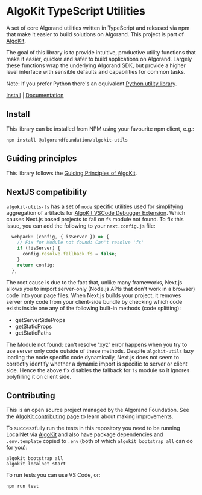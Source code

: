 ﻿# AlgoKit TypeScript Utilities

A set of core Algorand utilities written in TypeScript and released via npm that make it easier to build solutions on Algorand. This project is part of [AlgoKit](https://github.com/algorandfoundation/algokit-cli).

The goal of this library is to provide intuitive, productive utility functions that make it easier, quicker and safer to build applications on Algorand. Largely these functions wrap the underlying Algorand SDK, but provide a higher level interface with sensible defaults and capabilities for common tasks.

Note: If you prefer Python there's an equivalent [Python utility library](https://github.com/algorandfoundation/algokit-utils-py).

[Install](#install) | [Documentation](docs/README.md)

## Install

This library can be installed from NPM using your favourite npm client, e.g.:

```
npm install @algorandfoundation/algokit-utils
```

## Guiding principles

This library follows the [Guiding Principles of AlgoKit](https://github.com/algorandfoundation/algokit-cli/blob/main/docs/algokit.md#guiding-principles).

## NextJS compatibility

`algokit-utils-ts` has a set of `node` specific utilities used for simplifying aggregation of artifacts for [AlgoKit VSCode Debugger Extension](https://github.com/algorandfoundation/algokit-avm-vscode-debugger). Which causes Next.js based projects to fail on `fs` module not found. To fix this issue, you can add the following to your `next.config.js` file:

```js
  webpack: (config, { isServer }) => {
    // Fix for Module not found: Can't resolve 'fs'
    if (!isServer) {
      config.resolve.fallback.fs = false;
    }
    return config;
  },
```

The root cause is due to the fact that, unlike many frameworks, Next.js allows you to import server-only (Node.js APIs that don't work in a browser) code into your page files. When Next.js builds your project, it removes server only code from your client-side bundle by checking which code exists inside one any of the following built-in methods (code splitting):

- getServerSideProps
- getStaticProps
- getStaticPaths

The Module not found: can't resolve 'xyz' error happens when you try to use server only code outside of these methods. Despite `algokit-utils` lazy loading the node specific code dynamically, Next.js does not seem to correctly identify whether a dynamic import is specific to server or client side. Hence the above fix disables the fallback for `fs` module so it ignores polyfilling it on client side.

## Contributing

This is an open source project managed by the Algorand Foundation. See the [AlgoKit contributing page](https://github.com/algorandfoundation/algokit-cli/blob/main/CONTRIBUTING.md) to learn about making improvements.

To successfully run the tests in this repository you need to be running LocalNet via [AlgoKit](https://github.com/algorandfoundation/algokit-cli) and also have package dependencies and `.env.template` copied to `.env` (both of which `algokit bootstrap all` can do for you):

```
algokit bootstrap all
algokit localnet start
```

To run tests you can use VS Code, or:

```
npm run test
```
